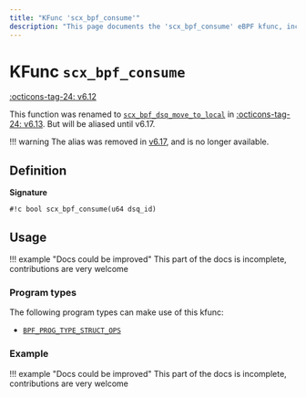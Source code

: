 ```yaml
---
title: "KFunc 'scx_bpf_consume'"
description: "This page documents the 'scx_bpf_consume' eBPF kfunc, including its definition, usage, program types that can use it, and examples."
---
```

# KFunc `scx_bpf_consume`

<!-- [FEATURE_TAG](scx_bpf_consume) -->
[:octicons-tag-24: v6.12](https://github.com/torvalds/linux/commit/f0e1a0643a59bf1f922fa209cec86a170b784f3f)
<!-- [/FEATURE_TAG] -->

This function was renamed to [`scx_bpf_dsq_move_to_local`](scx_bpf_dsq_move_to_local.md) in [:octicons-tag-24: v6.13](https://github.com/torvalds/linux/commit/5209c03c8ed215357a4827496a71fd32167d83ef). But will be aliased until v6.17.

!!! warning
    The alias was removed in [v6.17](https://github.com/torvalds/linux/commit/4ecf83741401c70d4420588ee1f3b1ca04ef58d5), and is no longer available.

## Definition

**Signature**

<!-- [KFUNC_DEF] -->
`#!c bool scx_bpf_consume(u64 dsq_id)`
<!-- [/KFUNC_DEF] -->

## Usage

!!! example "Docs could be improved"
    This part of the docs is incomplete, contributions are very welcome

### Program types

The following program types can make use of this kfunc:

<!-- [KFUNC_PROG_REF] -->
- [`BPF_PROG_TYPE_STRUCT_OPS`](../program-type/BPF_PROG_TYPE_STRUCT_OPS.md)
<!-- [/KFUNC_PROG_REF] -->

### Example

!!! example "Docs could be improved"
    This part of the docs is incomplete, contributions are very welcome

